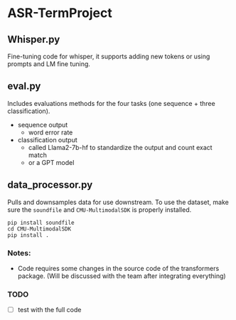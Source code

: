 # ASR-TermProject

## Whisper.py
Fine-tuning code for whisper, it supports adding new tokens or using prompts and LM fine tuning.

## eval.py
Includes evaluations methods for the four tasks (one sequence + three classification).
- sequence output
    - word error rate
- classification output
    - called Llama2-7b-hf to standardize the output and count exact match
    - or a GPT model
 
## data_processor.py
Pulls and downsamples data for use downstream.
To use the dataset, make sure the `soundfile` and `CMU-MultimodalSDK` is properly installed.

```
pip install soundfile
cd CMU-MultimodalSDK
pip install .
```


### Notes:
- Code requires some changes in the source code of the transformers package. (Will be discussed with the team after integrating everything)
### TODO
- [ ] test with the full code
